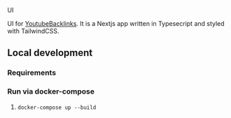 UI

UI for [YoutubeBacklinks](https://youtubebacklinks.com). It is a Nextjs app written in Typesecript and styled with TailwindCSS. 

## Local development

### Requirements


### Run via docker-compose 
1. `docker-compose up --build`
